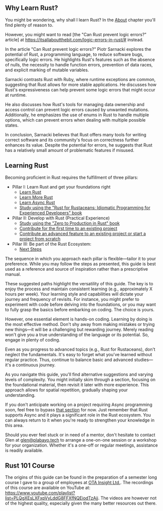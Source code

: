 ## Why Learn Rust?

You might be wondering, why shall I learn Rust?
In the [About](/intro/about.html) chapter you'll find plenty of reason to.

However, you might want to read [the "Can Rust prevent logic errors?" article]
at <https://itsallaboutthebit.com/logic-errors-in-rust/#> instead.

In the article "Can Rust prevent logic errors?" Piotr Sarnacki explores the potential of Rust, a programming language, to reduce software bugs, specifically logic errors. He highlights Rust's features such as the absence of nulls, the necessity to handle function errors, prevention of data races, and explicit marking of mutable variables.

Sarnacki contrasts Rust with Ruby, where runtime exceptions are common, suggesting that Rust allows for more stable applications. He discusses how Rust's expressiveness can help prevent some logic errors that might occur at runtime.

He also discusses how Rust's tools for managing data ownership and access control can prevent logic errors caused by unwanted mutations. Additionally, he emphasizes the use of enums in Rust to handle multiple options, which can prevent errors when dealing with multiple possible states.

In conclusion, Sarnacki believes that Rust offers many tools for writing correct software and its community's focus on correctness further enhances its value. Despite the potential for errors, he suggests that Rust has a relatively small amount of problematic features if misused.

## Learning Rust

Becoming proficient in Rust requires the fulfillment of three pillars:

- Pillar I: Learn Rust and get your foundations right
  - [Learn Rust](/guide/learn-rust/index.html)
  - [Learn More Rust](/guide/learn-more-rust/index.html)
  - [Learn Async Rust](/guide/learn-async-rust/index.html)
  - [Study using the "Rust for Rustaceans: Idiomatic Programming for Experienced Developers" book](/guide/study-using-the-rust-for-rustaceans-idiomatic-programming-for-experienced-developers-book.md)
- Pillar II: Develop with Rust (Practical Experience)
  - [Study using the "Zero to Production in Rust" book](/guide/study-using-the-zero-to-production-in-rust-book.md)
  - [Contribute for the first time to an existing project](/guide/contribute-for-the-first-time-to-an-existing-project.md)
  - [Contribute an advanced feature to an existing project or start a project from scratch](/guide/contribute-an-advanced-feature-to-an-existing-project-or-start-a-project-from-scratch.md)
- Pillar III: Be part of the Rust Ecosystem:
  - [Next Steps](/guide/next-steps.md)

The sequence in which you approach each pillar is flexible—tailor it to your preference. While you may follow the steps as presented, this guide is best used as a reference and source of inspiration rather than a prescriptive manual.

These suggested paths highlight the versatility of this guide. The key is to enjoy the process and maintain consistent learning (e.g., approximately X hours per week). Your learning style and capabilities will dictate your journey and frequency of revisits. For instance, you might prefer to experiment with code before delving into the foundations, or you may want to fully grasp the basics before embarking on coding. The choice is yours.

However, one essential element is hands-on coding. Learning by doing is the most effective method. Don't shy away from making mistakes or trying new things—it will be a challenging but rewarding journey. Merely reading won't give you a true understanding of the language or its potential. So, engage in plenty of coding.

Even as you progress to advanced topics (e.g., Rust for Rustaceans), don't neglect the fundamentals. It's easy to forget what you've learned without regular practice. Thus, continue to balance basic and advanced studies—it's a continuous journey.

As you navigate this guide, you'll find alternative suggestions and varying levels of complexity. You might initially skim through a section, focusing on the foundational material, then revisit it later with more experience. This approach allows for spatial repetition, gradually shaping your understanding.

If you don't anticipate working on a project requiring Async programming soon, feel free to bypass [that section](/guide/learn-async-rust.md) for now. Just remember that Rust supports Async and it plays a significant role in the Rust ecosystem. You can always return to it when you're ready to strengthen your knowledge in this area.

Should you ever feel stuck or in need of a mentor, don't hesitate to contact Glen at [glen@plabayo.tech](mailto:glen@plabayo.tech) to arrange a one-on-one session or a workshop for your organization. Whether it's a one-off or regular meetings, assistance is readily available.

## Rust 101 Course

The origins of this guide can be found in the preparation of a semester long course I gave to a group of employees at [OTA Insight Ltd.](https://www.otainsight.com/). The recordings of this course are available on YouTube at: <https://www.youtube.com/playlist?list=PLQgXEsLXFxpVyLddG8FFXfNQEiodTzAjj>. The videos are however not of the highest quality, especially given the many better resources out there.
